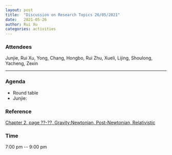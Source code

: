 ```yaml
---
layout: post
title:  "Discussion on Research Topics 26/05/2021"
date:   2021-05-26
author: Rui Xu
categories: activities
---
```



### Attendees

Junjie, Rui Xu, Yong, Chang, Hongbo, Rui Zhu, Xueli, Lijing, Shoulong, Yacheng, Zexin

---

### Agenda

- Round table
- Junjie: 


### Reference

[Chapter 2, page ??-??, Gravity:Newtonian, Post-Newtonian, Relativistic](https://doi.org/10.1017/CBO9781139507486)



### Time

7:00 pm -- 9:00 pm
